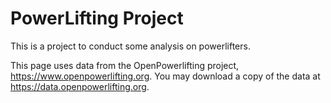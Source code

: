 # PowerLifting Project

This is a project to conduct some analysis on powerlifters.

This page uses data from the OpenPowerlifting project, https://www.openpowerlifting.org.
You may download a copy of the data at https://data.openpowerlifting.org.
